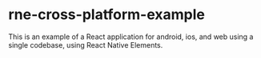 # rne-cross-platform-example

This is an example of a React application for android, ios, and web using a single codebase, using React Native Elements.
